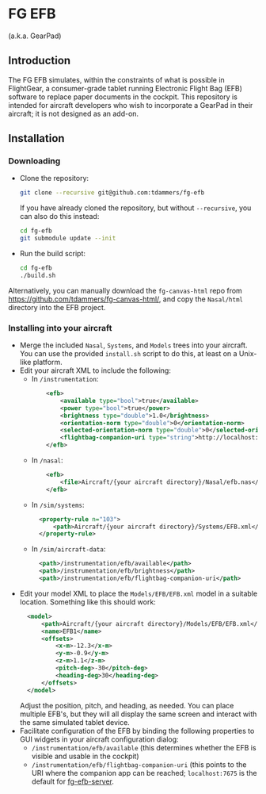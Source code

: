 # FG EFB

(a.k.a. GearPad)

## Introduction

The FG EFB simulates, within the constraints of what is possible in FlightGear,
a consumer-grade tablet running Electronic Flight Bag (EFB) software to replace
paper documents in the cockpit.
This repository is intended for aircraft developers who wish to incorporate a
GearPad in their aircraft; it is not designed as an add-on.

## Installation

### Downloading

- Clone the repository:
  ```bash
  git clone --recursive git@github.com:tdammers/fg-efb
  ```
  If you have already cloned the repository, but without `--recursive`, you can
  also do this instead:
  ```bash
  cd fg-efb
  git submodule update --init
  ```
- Run the build script:
  ```bash
  cd fg-efb
  ./build.sh
  ```

Alternatively, you can manually download the `fg-canvas-html` repo from
https://github.com/tdammers/fg-canvas-html/, and copy the `Nasal/html`
directory into the EFB project.

### Installing into your aircraft

- Merge the included `Nasal`, `Systems`, and `Models` trees into your aircraft.
  You can use the provided `install.sh` script to do this, at least on a
  Unix-like platform.
- Edit your aircraft XML to include the following:
  - In `/instrumentation`:
    ```xml
        <efb>
            <available type="bool">true</available>
            <power type="bool">true</power>
            <brightness type="double">1.0</brightness>
            <orientation-norm type="double">0</orientation-norm>
            <selected-orientation-norm type="double">0</selected-orientation-norm>
            <flightbag-companion-uri type="string">http://localhost:7675/</flightbag-companion-uri>
        </efb>
    ```
  - In `/nasal`:
    ```xml
        <efb>
            <file>Aircraft/{your aircraft directory}/Nasal/efb.nas</file>
        </efb>
    ```
  - In `/sim/systems`:
    ```xml
      <property-rule n="103">
          <path>Aircraft/{your aircraft directory}/Systems/EFB.xml</path>
      </property-rule>
    ```
  - In `/sim/aircraft-data`: 
    ```xml
      <path>/instrumentation/efb/available</path>
      <path>/instrumentation/efb/brightness</path>
      <path>/instrumentation/efb/flightbag-companion-uri</path>
    ```
- Edit your model XML to place the `Models/EFB/EFB.xml` model in a suitable
  location.
  Something like this should work:
  ```xml
    <model>
        <path>Aircraft/{your aircraft directory}/Models/EFB/EFB.xml</path>
        <name>EFB1</name>
        <offsets>
            <x-m>-12.3</x-m>
            <y-m>-0.9</y-m>
            <z-m>1.1</z-m>
            <pitch-deg>-30</pitch-deg>
            <heading-deg>30</heading-deg>
        </offsets>
    </model>
  ```
  Adjust the position, pitch, and heading, as needed.
  You can place multiple EFB's, but they will all display the same screen and
  interact with the same simulated tablet device.
- Facilitate configuration of the EFB by binding the following properties to
  GUI widgets in your aircraft configuration dialog:
  - `/instrumentation/efb/available` (this determines whether the EFB is
    visible and usable in the cockpit)
  - `/instrumentation/efb/flightbag-companion-uri` (this points to the URI
    where the companion app can be reached; `localhost:7675` is the default for
    [fg-efb-server](https://github.com/fg-efb-server).
